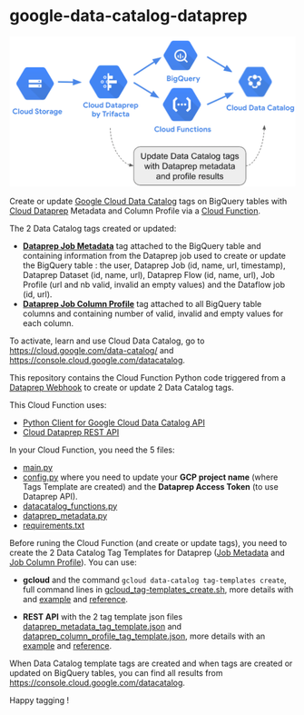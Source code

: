 # google-data-catalog-dataprep

![image](dataprep_datacatalog.png)

Create or update [Google Cloud Data Catalog](https://cloud.google.com/data-catalog/) tags on BigQuery tables with [Cloud Dataprep](https://cloud.google.com/dataprep) Metadata and Column Profile via a [Cloud Function](https://cloud.google.com/functions).

The 2 Data Catalog tags created or updated:
- **[Dataprep Job Metadata](https://github.com/victorcouste/google-data-catalog-dataprep/blob/main/dataprep_metadata_tag_template.txt)** tag attached to the BigQuery table and containing information from the Dataprep job used to create or update the BigQuery table : the user, Dataprep Job (id, name, url, timestamp), Dataprep Dataset (id, name, url), Dataprep Flow (id, name, url), Job Profile (url and nb valid, invalid an empty values) and the Dataflow job (id, url).
- **[Dataprep Job Column Profile](https://github.com/victorcouste/google-data-catalog-dataprep/blob/main/dataprep_column_profile_tag_template.txt)** tag attached to all BigQuery table columns and containing number of valid, invalid and empty values for each column.

To activate, learn and use Cloud Data Catalog, go to https://cloud.google.com/data-catalog/ and https://console.cloud.google.com/datacatalog.

This repository contains the Cloud Function Python code triggered from a [Dataprep Webhook](https://docs.trifacta.com/display/DP/Create+Flow+Webhook+Task) to create or update 2 Data Catalog tags.

This Cloud Function uses:
- [Python Client for Google Cloud Data Catalog API](https://googleapis.dev/python/datacatalog/latest/index.html#)
- [Cloud Dataprep REST API](https://api.trifacta.com/dataprep-premium/index.html)

In your Cloud Function, you need the 5 files:
- [main.py](https://github.com/victorcouste/google-data-catalog-dataprep/blob/main/main.py)
- [config.py](https://github.com/victorcouste/google-data-catalog-dataprep/blob/main/config.py) where you need to update your **GCP project name** (where Tags Template are created) and the **Dataprep Access Token** (to use Dataprep API).
- [datacatalog_functions.py](https://github.com/victorcouste/google-data-catalog-dataprep/blob/main/datacatalog_functions.py)
- [dataprep_metadata.py](https://github.com/victorcouste/google-data-catalog-dataprep/blob/main/dataprep_metadata.py)
- [requirements.txt](https://github.com/victorcouste/google-data-catalog-dataprep/blob/main/requirements.txt)


Before runing the Cloud Function (and create or update tags), you need to create the 2 Data Catalog Tag Templates for Dataprep ([Job Metadata](https://github.com/victorcouste/google-data-catalog-dataprep/blob/main/dataprep_metadata_tag_template.txt) and [Job Column Profile](https://github.com/victorcouste/google-data-catalog-dataprep/blob/main/dataprep_column_profile_tag_template.txt)).
You can use:

- **gcloud** and the command `gcloud data-catalog tag-templates create`, full command lines in [gcloud_tag-templates_create.sh](https://github.com/victorcouste/google-data-catalog-dataprep/blob/main/gcloud_tag-templates_create.sh), more details with and [example](https://cloud.google.com/data-catalog/docs/quickstart-tagging#data-catalog-quickstart-gcloud) and [reference](https://cloud.google.com/sdk/gcloud/reference/data-catalog/tag-templates/create).

- **REST API** with the 2 tag template json files [dataprep_metadata_tag_template.json](https://github.com/victorcouste/google-data-catalog-dataprep/blob/main/dataprep_metadata_tag_template.json) and [dataprep_column_profile_tag_template.json](https://github.com/victorcouste/google-data-catalog-dataprep/blob/main/dataprep_column_profile_tag_template.json), more details with an [example](https://cloud.google.com/data-catalog/docs/quickstart-tagging#data-catalog-quickstart-drest) and [reference](https://cloud.google.com/data-catalog/docs/reference/rest/v1/projects.locations.tagTemplates/create).


When Data Catalog template tags are created and when tags are created or updated on BigQuery tables, you can find all results from https://console.cloud.google.com/datacatalog.



Happy tagging !
